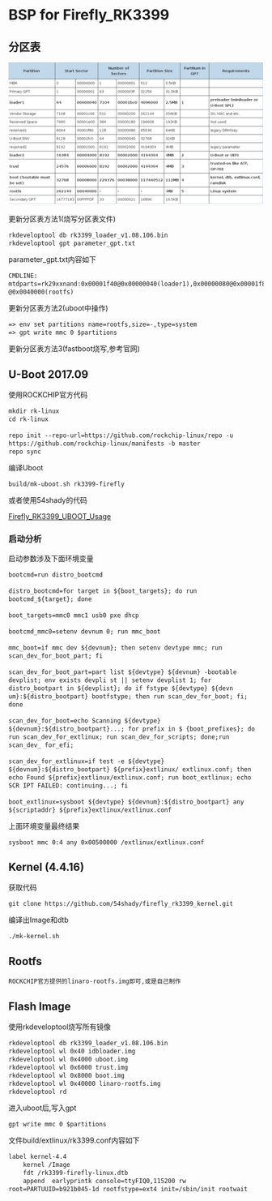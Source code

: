 # BSP for Firefly_RK3399

## 分区表

![默认分区表](default_storage_map.png)

更新分区表方法1(烧写分区表文件)

	rkdeveloptool db rk3399_loader_v1.08.106.bin
	rkdeveloptool gpt parameter_gpt.txt

parameter_gpt.txt内容如下

	CMDLINE:
	mtdparts=rk29xxnand:0x00001f40@0x00000040(loader1),0x00000080@0x00001f80(reserved1),0x00002000@0x00002000(reserved2),0x00002000@0x00004000(loader2),0x00002000@0x00006000(atf),0x00038000@0x00008000(boot:bootable),-@0x0040000(rootfs)

更新分区表方法2(uboot中操作)

	=> env set partitions name=rootfs,size=-,type=system
	=> gpt write mmc 0 $partitions


更新分区表方法3(fastboot烧写,参考官网)

## U-Boot 2017.09

使用ROCKCHIP官方代码

	mkdir rk-linux
	cd rk-linux

	repo init --repo-url=https://github.com/rockchip-linux/repo -u https://github.com/rockchip-linux/manifests -b master
	repo sync

编译Uboot

	build/mk-uboot.sh rk3399-firefly

或者使用54shady的代码

[Firefly_RK3399_UBOOT_Usage](https://github.com/54shady/firefly_rk3399_uboot)

### 启动分析

启动参数涉及下面环境变量

	bootcmd=run distro_bootcmd

	distro_bootcmd=for target in ${boot_targets}; do run bootcmd_${target}; done

	boot_targets=mmc0 mmc1 usb0 pxe dhcp

	bootcmd_mmc0=setenv devnum 0; run mmc_boot

	mmc_boot=if mmc dev ${devnum}; then setenv devtype mmc; run scan_dev_for_boot_part; fi

	scan_dev_for_boot_part=part list ${devtype} ${devnum} -bootable devplist; env exists devpli st || setenv devplist 1; for distro_bootpart in ${devplist}; do if fstype ${devtype} ${devn um}:${distro_bootpart} bootfstype; then run scan_dev_for_boot; fi; done

	scan_dev_for_boot=echo Scanning ${devtype} ${devnum}:${distro_bootpart}...; for prefix in $ {boot_prefixes}; do run scan_dev_for_extlinux; run scan_dev_for_scripts; done;run scan_dev_ for_efi;

	scan_dev_for_extlinux=if test -e ${devtype} ${devnum}:${distro_bootpart} ${prefix}extlinux/ extlinux.conf; then echo Found ${prefix}extlinux/extlinux.conf; run boot_extlinux; echo SCR IPT FAILED: continuing...; fi

	boot_extlinux=sysboot ${devtype} ${devnum}:${distro_bootpart} any ${scriptaddr} ${prefix}extlinux/extlinux.conf

上面环境变量最终结果

	sysboot mmc 0:4 any 0x00500000 /extlinux/extlinux.conf

## Kernel (4.4.16)

获取代码

	git clone https://github.com/54shady/firefly_rk3399_kernel.git

编译出Image和dtb

	./mk-kernel.sh

## Rootfs

	ROCKCHIP官方提供的linaro-rootfs.img即可,或是自己制作

## Flash Image

使用rkdeveloptool烧写所有镜像

	rkdeveloptool db rk3399_loader_v1.08.106.bin
	rkdeveloptool wl 0x40 idbloader.img
	rkdeveloptool wl 0x4000 uboot.img
	rkdeveloptool wl 0x6000 trust.img
	rkdeveloptool wl 0x8000 boot.img
	rkdeveloptool wl 0x40000 linaro-rootfs.img
	rkdeveloptool rd

进入uboot后,写入gpt

	gpt write mmc 0 $partitions

文件build/extlinux/rk3399.conf内容如下

	label kernel-4.4
		kernel /Image
		fdt /rk3399-firefly-linux.dtb
		append  earlyprintk console=ttyFIQ0,115200 rw root=PARTUUID=b921b045-1d rootfstype=ext4 init=/sbin/init rootwait
